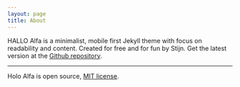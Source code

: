 ```yaml
---
layout: page
title: About
---
```


HALLO Alfa is a minimalist, mobile first Jekyll theme with focus on readability and content. Created for free and for fun by Stijn. Get the latest version at the [Github repository](https://github.com/steinvc/holo-alfa).

---

Holo Alfa is open source, [MIT license](http://opensource.org/licenses/MIT).
